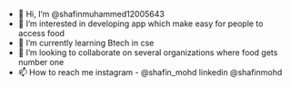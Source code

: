 - 👋 Hi, I’m @shafinmuhammed12005643
- 👀 I’m interested in developing app which make easy for people to access food
- 🌱 I’m currently learning Btech in cse
- 💞️ I’m looking to collaborate on several organizations where food gets number one
- 📫 How to reach me instagram - @shafin_mohd linkedin @shafinmohd

<!---
shafinmuhammed12005643/shafinmuhammed12005643 is a ✨ special ✨ repository because its `README.md` (this file) appears on your GitHub profile.
You can click the Preview link to take a look at your changes.
--->
